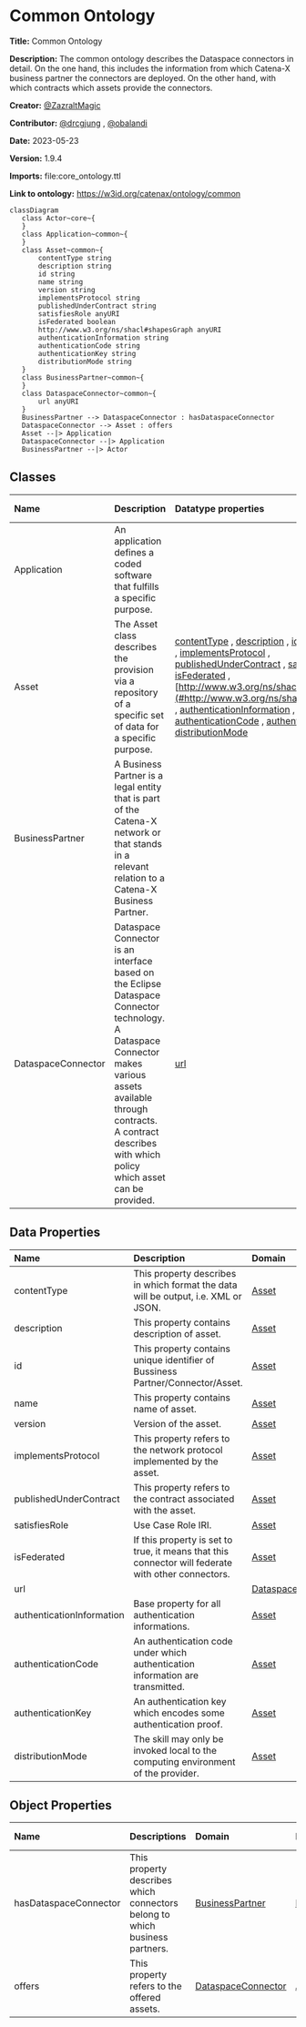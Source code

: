



# Common Ontology


**Title:**  Common Ontology

**Description:**  The common ontology describes the Dataspace connectors in detail. On the one hand, this includes the information from which Catena-X business partner the connectors are deployed. On the other hand, with which contracts which assets provide the connectors.

**Creator:**  [@ZazraltMagic](https://github.com/ZazraltMagic)

**Contributor:**  [@drcgjung](https://github.com/drcgjung) , [@obalandi](https://github.com/obalandi)

**Date:**  2023-05-23

**Version:**  1.9.4

**Imports:**  file:core_ontology.ttl 

**Link to ontology:**  https://w3id.org/catenax/ontology/common  


```mermaid
classDiagram 
   class Actor~core~{
   } 
   class Application~common~{
   } 
   class Asset~common~{
       contentType string
       description string
       id string
       name string
       version string
       implementsProtocol string
       publishedUnderContract string
       satisfiesRole anyURI
       isFederated boolean
       http://www.w3.org/ns/shacl#shapesGraph anyURI
       authenticationInformation string
       authenticationCode string
       authenticationKey string
       distributionMode string
   } 
   class BusinessPartner~common~{
   } 
   class DataspaceConnector~common~{
       url anyURI
   } 
   BusinessPartner --> DataspaceConnector : hasDataspaceConnector
   DataspaceConnector --> Asset : offers
   Asset --|> Application
   DataspaceConnector --|> Application
   BusinessPartner --|> Actor

```  

## Classes
  

|Name|Description|Datatype properties|Object properties|Subclass of|
| :--- | :--- | :--- | :--- | :--- |
|<span id="Application">Application</span>|An application defines a coded software that fulfills a specific purpose.||||
|<span id="Asset">Asset</span>|The Asset class describes the provision via a repository of a specific set of data for a specific purpose.|[contentType](#contentType) , [description](#description) , [id](#id) , [name](#name) , [version](#version) , [implementsProtocol](#implementsProtocol) , [publishedUnderContract](#publishedUnderContract) , [satisfiesRole](#satisfiesRole) , [isFederated](#isFederated) , [http://www.w3.org/ns/shacl#shapesGraph](#http://www.w3.org/ns/shacl#shapesGraph) , [authenticationInformation](#authenticationInformation) , [authenticationCode](#authenticationCode) , [authenticationKey](#authenticationKey) , [distributionMode](#distributionMode) ||[Application](#Application) |
|<span id="BusinessPartner">BusinessPartner</span>|A Business Partner is a legal entity that is part of the Catena-X network or that stands in a relevant relation to a Catena-X Business Partner.||[hasDataspaceConnector](#hasDataspaceConnector) |[Actor](./core_ontology.md#Actor) |
|<span id="DataspaceConnector">DataspaceConnector</span>|Dataspace Connector is an interface based on the Eclipse Dataspace Connector technology. A Dataspace Connector makes various assets available through contracts. A contract describes with which policy which asset can be provided.|[url](#url) |[offers](#offers) |[Application](#Application) |

## Data Properties
  

|Name|Description|Domain|Range|Subproperty of|
| :--- | :--- | :--- | :--- | :--- |
|<span id="contentType">contentType</span>|This property describes in which format the data will be output, i.e. XML or JSON.|[Asset](#Asset) |xsd:string ||
|<span id="description">description</span>|This property contains description of asset.|[Asset](#Asset) |xsd:string ||
|<span id="id">id</span>|This property contains unique identifier of Bussiness Partner/Connector/Asset.|[Asset](#Asset) |xsd:string ||
|<span id="name">name</span>|This property contains name of asset.|[Asset](#Asset) |xsd:string ||
|<span id="version">version</span>|Version of the asset.|[Asset](#Asset) |xsd:string ||
|<span id="implementsProtocol">implementsProtocol</span>|This property refers to the network protocol implemented by the asset.|[Asset](#Asset) |xsd:string ||
|<span id="publishedUnderContract">publishedUnderContract</span>|This property refers to the contract associated with the asset.|[Asset](#Asset) |xsd:string ||
|<span id="satisfiesRole">satisfiesRole</span>|Use Case Role IRI.|[Asset](#Asset) |xsd:anyURI ||
|<span id="isFederated">isFederated</span>|If this property is set to true, it means that this connector will federate with other connectors.|[Asset](#Asset) |xsd:boolean ||
|<span id="url">url</span>||[DataspaceConnector](#DataspaceConnector) |xsd:anyURI ||
|<span id="authenticationInformation">authenticationInformation</span>|Base property for all authentication informations.|[Asset](#Asset) |xsd:string ||
|<span id="authenticationCode">authenticationCode</span>|An authentication code under which authentication information are transmitted.|[Asset](#Asset) |xsd:string |[authenticationInformation](#authenticationInformation) |
|<span id="authenticationKey">authenticationKey</span>|An authentication key which encodes some authentication proof.|[Asset](#Asset) |xsd:string |[authenticationInformation](#authenticationInformation) |
|<span id="distributionMode">distributionMode</span>|The skill may only be invoked local to the computing environment of the provider.|[Asset](#Asset) |xsd:string ||

## Object Properties
  

|Name|Descriptions|Domain|Range|Subproperty of|
| :--- | :--- | :--- | :--- | :--- |
|<span id="hasDataspaceConnector">hasDataspaceConnector</span>|This property describes which connectors belong to which business partners.|[BusinessPartner](#BusinessPartner) |[DataspaceConnector](#DataspaceConnector) ||
|<span id="offers">offers</span>|This property refers to the offered assets.|[DataspaceConnector](#DataspaceConnector) |[Asset](#Asset) ||
